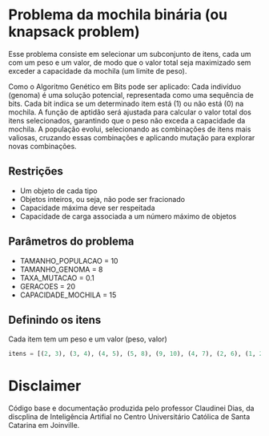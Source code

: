 # Problema da mochila binária (ou knapsack problem)

Esse problema consiste em selecionar um subconjunto de itens, cada um com um peso e um valor, de modo que o valor total seja maximizado sem exceder a capacidade da mochila (um limite de peso).

Como o Algoritmo Genético em Bits pode ser aplicado: Cada indivíduo (genoma) é uma solução potencial, representada como uma sequência de bits. Cada bit indica se um determinado item está (1) ou não está (0) na mochila. A função de aptidão será ajustada para calcular o valor total dos itens selecionados, garantindo que o peso não exceda a capacidade da mochila. A população evolui, selecionando as combinações de itens mais valiosas, cruzando essas combinações e aplicando mutação para explorar novas combinações.

## Restrições

* Um objeto de cada tipo
* Objetos inteiros, ou seja, não pode ser fracionado
* Capacidade máxima deve ser respeitada
* Capacidade de carga associada a um número máximo de objetos

## Parâmetros do problema

* TAMANHO_POPULACAO = 10
* TAMANHO_GENOMA = 8
* TAXA_MUTACAO = 0.1
* GERACOES = 20
* CAPACIDADE_MOCHILA = 15

## Definindo os itens

Cada item tem um peso e um valor (peso, valor)

```python
itens = [(2, 3), (3, 4), (4, 5), (5, 8), (9, 10), (4, 7), (2, 6), (1, 2)]
```

# Disclaimer

Código base e documentação produzida pelo professor Claudinei Dias, da discplina de Inteligência Artifial no Centro Universitário Católica de Santa Catarina em Joinville.
